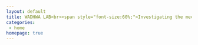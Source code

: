 ```yaml
---
layout: default
title: WADHWA LAB<br><span style="font-size:60%;">Investigating the mechanical lives of bacteria through experiments, theory, and computation</span>
categories:
 - home
homepage: true
---
```

